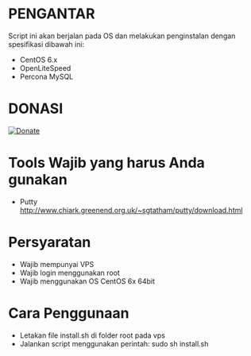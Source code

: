 PENGANTAR
====
Script ini akan berjalan pada OS dan melakukan penginstalan dengan spesifikasi dibawah ini:
- CentOS 6.x
- OpenLiteSpeed
- Percona MySQL

# DONASI
[![Donate](https://www.paypalobjects.com/en_US/i/btn/btn_donate_LG.gif)](https://goo.gl/Klysm4)

Tools Wajib yang harus Anda gunakan
====
- Putty http://www.chiark.greenend.org.uk/~sgtatham/putty/download.html

Persyaratan
====
- Wajib mempunyai VPS
- Wajib login menggunakan root
- Wajib menggunakan OS CentOS 6x 64bit

Cara Penggunaan
====
- Letakan file install.sh di folder root pada vps
- Jalankan script menggunakan perintah: sudo sh install.sh
